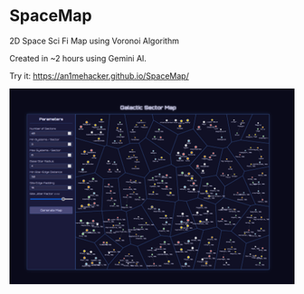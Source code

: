 # SpaceMap
2D Space Sci Fi Map using Voronoi Algorithm

Created in ~2 hours using Gemini AI. 

Try it: https://an1mehacker.github.io/SpaceMap/

![img](map.png)
